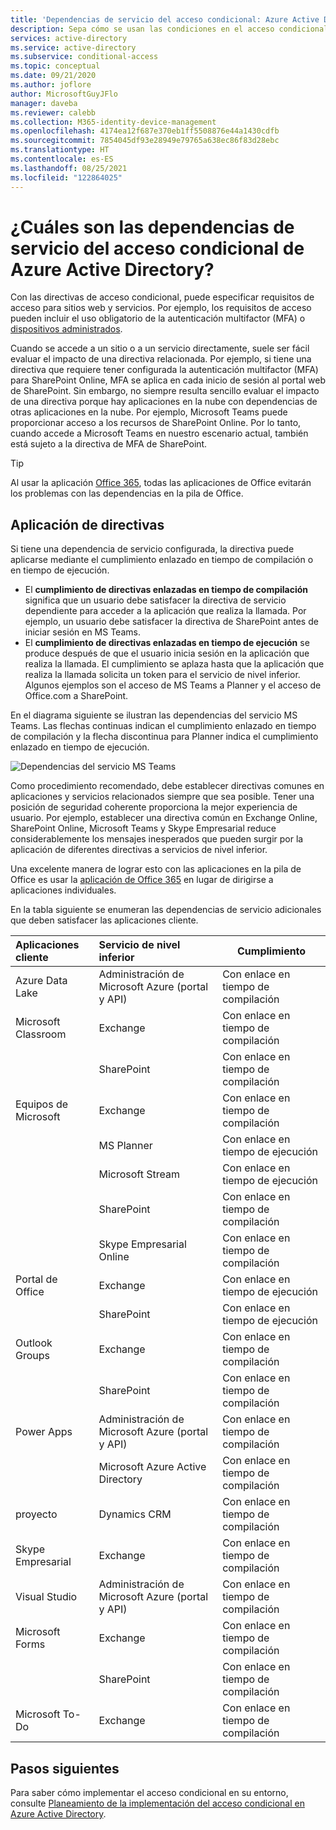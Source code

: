 ```yaml
---
title: 'Dependencias de servicio del acceso condicional: Azure Active Directory'
description: Sepa cómo se usan las condiciones en el acceso condicional de Azure Active Directory para desencadenar una directiva.
services: active-directory
ms.service: active-directory
ms.subservice: conditional-access
ms.topic: conceptual
ms.date: 09/21/2020
ms.author: joflore
author: MicrosoftGuyJFlo
manager: daveba
ms.reviewer: calebb
ms.collection: M365-identity-device-management
ms.openlocfilehash: 4174ea12f687e370eb1ff5508876e44a1430cdfb
ms.sourcegitcommit: 7854045df93e28949e79765a638ec86f83d28ebc
ms.translationtype: HT
ms.contentlocale: es-ES
ms.lasthandoff: 08/25/2021
ms.locfileid: "122864025"
---
```

# <a name="what-are-service-dependencies-in-azure-active-directory-conditional-access"></a>¿Cuáles son las dependencias de servicio del acceso condicional de Azure Active Directory? 

Con las directivas de acceso condicional, puede especificar requisitos de acceso para sitios web y servicios. Por ejemplo, los requisitos de acceso pueden incluir el uso obligatorio de la autenticación multifactor (MFA) o [dispositivos administrados](require-managed-devices.md). 

Cuando se accede a un sitio o a un servicio directamente, suele ser fácil evaluar el impacto de una directiva relacionada. Por ejemplo, si tiene una directiva que requiere tener configurada la autenticación multifactor (MFA) para SharePoint Online, MFA se aplica en cada inicio de sesión al portal web de SharePoint. Sin embargo, no siempre resulta sencillo evaluar el impacto de una directiva porque hay aplicaciones en la nube con dependencias de otras aplicaciones en la nube. Por ejemplo, Microsoft Teams puede proporcionar acceso a los recursos de SharePoint Online. Por lo tanto, cuando accede a Microsoft Teams en nuestro escenario actual, también está sujeto a la directiva de MFA de SharePoint. 

> [!TIP]
> Al usar la aplicación [Office 365](concept-conditional-access-cloud-apps.md#office-365), todas las aplicaciones de Office evitarán los problemas con las dependencias en la pila de Office.

## <a name="policy-enforcement"></a>Aplicación de directivas 

Si tiene una dependencia de servicio configurada, la directiva puede aplicarse mediante el cumplimiento enlazado en tiempo de compilación o en tiempo de ejecución. 

- El **cumplimiento de directivas enlazadas en tiempo de compilación** significa que un usuario debe satisfacer la directiva de servicio dependiente para acceder a la aplicación que realiza la llamada. Por ejemplo, un usuario debe satisfacer la directiva de SharePoint antes de iniciar sesión en MS Teams. 
- El **cumplimiento de directivas enlazadas en tiempo de ejecución** se produce después de que el usuario inicia sesión en la aplicación que realiza la llamada. El cumplimiento se aplaza hasta que la aplicación que realiza la llamada solicita un token para el servicio de nivel inferior. Algunos ejemplos son el acceso de MS Teams a Planner y el acceso de Office.com a SharePoint. 

En el diagrama siguiente se ilustran las dependencias del servicio MS Teams. Las flechas continuas indican el cumplimiento enlazado en tiempo de compilación y la flecha discontinua para Planner indica el cumplimiento enlazado en tiempo de ejecución. 

![Dependencias del servicio MS Teams](./media/service-dependencies/01.png)

Como procedimiento recomendado, debe establecer directivas comunes en aplicaciones y servicios relacionados siempre que sea posible. Tener una posición de seguridad coherente proporciona la mejor experiencia de usuario. Por ejemplo, establecer una directiva común en Exchange Online, SharePoint Online, Microsoft Teams y Skype Empresarial reduce considerablemente los mensajes inesperados que pueden surgir por la aplicación de diferentes directivas a servicios de nivel inferior. 

Una excelente manera de lograr esto con las aplicaciones en la pila de Office es usar la [aplicación de Office 365](concept-conditional-access-cloud-apps.md#office-365) en lugar de dirigirse a aplicaciones individuales.

En la tabla siguiente se enumeran las dependencias de servicio adicionales que deben satisfacer las aplicaciones cliente.  

| Aplicaciones cliente         | Servicio de nivel inferior                          | Cumplimiento |
| :--                 | :--                                         | ---         | 
| Azure Data Lake     | Administración de Microsoft Azure (portal y API) | Con enlace en tiempo de compilación |
| Microsoft Classroom | Exchange                                    | Con enlace en tiempo de compilación |
|                     | SharePoint                                  | Con enlace en tiempo de compilación |
| Equipos de Microsoft     | Exchange                                    | Con enlace en tiempo de compilación |
|                     | MS Planner                                  | Con enlace en tiempo de ejecución  |
|                     | Microsoft Stream                            | Con enlace en tiempo de ejecución  |
|                     | SharePoint                                  | Con enlace en tiempo de compilación |
|                     | Skype Empresarial Online                   | Con enlace en tiempo de compilación |
| Portal de Office       | Exchange                                    | Con enlace en tiempo de ejecución  |
|                     | SharePoint                                  | Con enlace en tiempo de ejecución  |
| Outlook Groups      | Exchange                                    | Con enlace en tiempo de compilación |
|                     | SharePoint                                  | Con enlace en tiempo de compilación |
| Power Apps           | Administración de Microsoft Azure (portal y API) | Con enlace en tiempo de compilación |
|                     | Microsoft Azure Active Directory              | Con enlace en tiempo de compilación |
| proyecto             | Dynamics CRM                                | Con enlace en tiempo de compilación |
| Skype Empresarial  | Exchange                                    | Con enlace en tiempo de compilación |
| Visual Studio       | Administración de Microsoft Azure (portal y API) | Con enlace en tiempo de compilación |
| Microsoft Forms     | Exchange                                    | Con enlace en tiempo de compilación |
|                     | SharePoint                                  | Con enlace en tiempo de compilación |
| Microsoft To-Do     | Exchange                                    | Con enlace en tiempo de compilación |

## <a name="next-steps"></a>Pasos siguientes

Para saber cómo implementar el acceso condicional en su entorno, consulte [Planeamiento de la implementación del acceso condicional en Azure Active Directory](plan-conditional-access.md).
